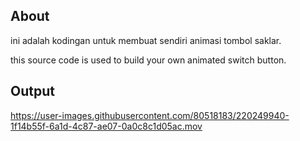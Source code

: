 <h2>About</h2>
ini adalah kodingan untuk membuat sendiri animasi tombol saklar.

this source code is used to build your own animated switch button.


<h2>Output</h2>

https://user-images.githubusercontent.com/80518183/220249940-1f14b55f-6a1d-4c87-ae07-0a0c8c1d05ac.mov

